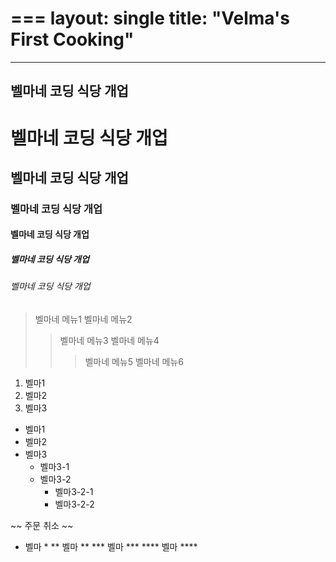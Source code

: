 ===
layout: single
title:  "Velma's First Cooking"
===

---
벨마네 코딩 식당 개업
---

# 벨마네 코딩 식당 개업
## 벨마네 코딩 식당 개업
### 벨마네 코딩 식당 개업
#### 벨마네 코딩 식당 개업
##### 벨마네 코딩 식당 개업
###### 벨마네 코딩 식당 개업

> 벨마네 메뉴1
> 벨마네 메뉴2
>   > 벨마네 메뉴3
>   > 벨마네 메뉴4
>   >   > 벨마네 메뉴5
>   >   > 벨마네 메뉴6

1. 벨마1
2. 벨마2
3. 벨마3

* 벨마1
* 벨마2
* 벨마3
  * 벨마3-1
  * 벨마3-2
      * 벨마3-2-1
      * 벨마3-2-2

~~ 주문 취소 ~~
* 벨마 *
** 벨마 **
*** 벨마 ***
**** 벨마 ****
